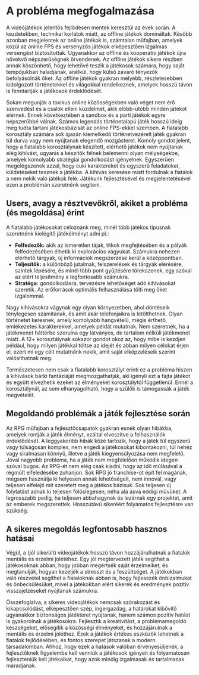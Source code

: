# A probléma megfogalmazása

A videójátékok jelentős fejlődésen mentek keresztül az évek során. A kezdetekben,
technikai korlátok miatt, az offline játékok domináltak. Később azonban megjelentek az
online játékok is, számtalan műfajban, amelyek közül az online FPS és versenyzős
játékok elképesztően izgalmas versengést biztosítottak. Ugyanakkor az offline és
kooperatív játékok újra növekvő népszerűségnek örvendenek. Az offline játékok sikere
részben annak köszönhető, hogy lehetővé teszik a játékosok számára, hogy saját
tempójukban haladjanak, anélkül, hogy külső zavaró tényezők befolyásolnák őket. Az
offline játékok gyakran mélyebb, részletesebben kidolgozott történetekkel és világokkal
rendelkeznek, amelyek hosszú távon is fenntartják a játékosok érdeklődését.

Sokan megunják a toxikus online közösségekben való véget nem érő szenvedést és a
csalók elleni küzdelmet, akik előbb-utóbb minden játékot elérnek. Ennek következtében
a sandbox és a parti játékok egyre népszerűbbé válnak. Számos legendás történetalapú
játék hosszú ideig meg tudta tartani játékosbázisát az online FPS-ekkel szemben. A
fiatalabb korosztály számára sok igazán kiemelkedő történetvezérelt játék gyakran túl
durva vagy nem nyújtanak elegendő mozgásteret. Komoly gondot jelent, hogy a fiatalabb
korosztálynak készített, elérhető játékok nem nyújtanak elég kihívást, ugyanis a készítők
félnek belemenni olyan mélységekbe, amelyek komolyabb stratégiai gondolkodást
igényelnek. Egyszerűen megelégszenek azzal, hogy cuki karaktereket és egyszerű
feladatokat, küldetéseket tesznek a játékba. A kihívás keresése miatt fordulnak a fiatalok
a nem nekik való játékok felé. Játékunk fejlesztésével és megjelentetésével ezen a
problémán szeretnénk segíteni.

## Users, avagy a résztvevőkről, akiket a probléma (és megoldása) érint

A fiatalabb játékosokat céloznánk meg, minél több játékos típusnak szeretnénk kielégítő
játékélményt adni pl.:

- **Felfedezők:** akik az ismeretlen tájak, titkok megfejtésében és a pályák
felfedezésében élhetik ki explorációs vágyukat. Számukra nehezen elérhető
tárgyak, új információk megszerzése kerül a középpontban.
- **Teljesítők:** a különböző jutalmak, felszerelések és tárgyak elérésére, szintek
lépésére, és minél több pont gyűjtésére törekszenek, egy szóval az elért
teljesítmény a legfontosabb számukra.
- **Stratéga:** gondolkodásra, tervezésre lehetőséget adó kihívásokat szeretik. Az
erőforrások optimális felhasználása tölti meg őket izgalommal.

Nagy kihívásokra vágynak egy olyan környezetben, ahol döntéseik ténylegesen
számítanak, és amit akár telefonjaikra is letölthetnek. Olyan történetet keresnek, amely
komolyabb hangvételű, mégis érthető, emlékezetes karakterekkel, amelyek példát
mutatnak. Nem szeretnék, ha a játékmenet háttérbe szorulna egy látványos, de tartalom
nélküli játékmenet miatt. A 12+ korosztálynak sokszor gondot okoz az, hogy mibe is
kezdjen például, hogy milyen játékkal töltse az idejét és abban milyen célokat érjen el,
ezért mi egy célt mutatnánk nekik, amit saját elképzeléseik szerint valósíthatnak meg.

Természetesen nem csak a fiatalabb korosztályt érinti ez a probléma hiszen a kihívások
bárki fantáziáját megmozgathatják, aki igényli ezt a fajta játékot és együtt élvezhetik
ezeket az élményeket korosztálytól függetlenül. Ennél a korosztálynál, az sem
elhanyagolható, hogy a szülők is támogassák a játék megvételét.

## Megoldandó problémák a játék fejlesztése során

Az RPG műfajban a fejlesztőcsapatok gyakran esnek olyan hibákba, amelyek rontják a
játék élményt, ezáltal elveszítve a felhasználók érdeklődését. A leggyakoribb hibák közé
tartozik, hogy a játék túl egyszerű vagy túlságosan komplex, nem engedi a játékosokat
kibontakozni, túl nehéz vagy siralmasan könnyű, illetve a játék kiegyensúlyozása nem
megfelelő. Jóval nagyobb probléma, ha a játék nem megfelelően működik idegen szóval
bugos. Az RPG-ét nem elég csak kiadni, hogy az idő múlásával a régmúlt elfeledésébe
zuhanjon. Sok RPG jó franchise-ot épít fel magának, mégsem használja ki helyesen
annak lehetőségeit, nem innovál, vagy teljesen elfelejti mit szeretett meg a játékos
bázisuk. Sok teljesen új folytatást adnak ki teljesen fölöslegesen, néha alá ásva eddigi
művüket. A legrosszabb pedig, ha teljesen abbahagynak és lezárnak egy projektet, amit
az emberek megszerettek. Hosszútávú sikeréért folyamatos fejlesztésre van szükség.

## A sikeres megoldás legfontosabb hasznos hatásai

Végül, a (jól sikerült) videojátékok hosszú távon hozzájárulhatnak a fiatalok mentális és
érzelmi jólétéhez. Egy jól megtervezett játék segíthet a játékosoknak abban, hogy jobban
megértsék saját érzelmeiket, és megtanulják, hogyan kezeljék a stresszt és a
feszültséget. A játékokban való részvétel segíthet a fiataloknak abban is, hogy fejlesszék
önbizalmukat és önbecsülésüket, mivel a játékokban elért sikerek és eredmények pozitív
visszajelzéseket nyújtanak számukra.

Összefoglalva, a sikeres videojátékok nemcsak szórakozást és kikapcsolódást,
elképesztően szép, ingergazdag, a határokat kibővítő ugyanakkor biztonságos játékteret
nyújtanak, hanem számos pozitív hatást is gyakorolnak a játékosokra. Fejlesztik a
kreativitást, a problémamegoldó készségeket, elősegítik a közösségi élményeket, és
hozzájárulnak a mentális és érzelmi jóléthez. Ezek a játékok értékes eszközök lehetnek a
fiatalok fejlődésében, és fontos szerepet játszanak a modern társadalomban. Ahhoz,
hogy ezek a hatások valóban érvényesüljenek, a fejlesztőknek figyelembe kell venniük a
játékosok igényeit és folyamatosan fejleszteniük kell játékaikat, hogy azok mindig
izgalmasak és tartalmasak maradjanak.
